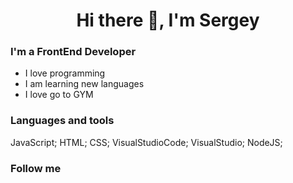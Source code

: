 <h1 align="center">Hi there 🫴, I'm Sergey</h1>

### I'm a FrontEnd Developer
- I love programming
- I am learning new languages
- I love go to GYM

### Languages and tools
JavaScript;
HTML;
CSS;
VisualStudioCode;
VisualStudio;
NodeJS;
### Follow me
